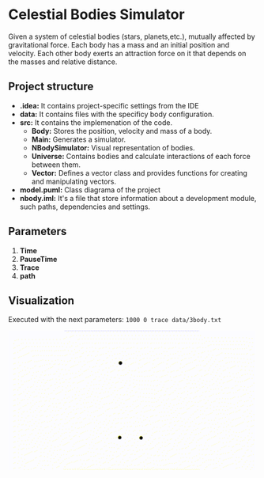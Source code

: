 # Celestial Bodies Simulator

Given a system of celestial bodies (stars, planets,etc.), mutually affected by gravitational force. Each body has a mass and an initial position and velocity. Each other body exerts an attraction force on it that depends on the masses and relative
distance.

## Project structure

* **.idea:** It contains project-specific settings from the IDE
* **data:** It contains files with the specificy body configuration.
* **src:** It contains the implemenation of the code.
    * **Body:** Stores the position, velocity and mass of a body.
    * **Main:** Generates a simulator.
    * **NBodySimulator:** Visual representation of bodies.
    * **Universe:** Contains bodies and calculate interactions of each force between them.
    * **Vector:** Defines a vector class and provides functions for creating and manipulating vectors.
* **model.puml:** Class diagrama of the project
* **nbody.iml:** It's a file that store information about a development module, such paths, dependencies and settings.
## Parameters
1. **Time** 
2. **PauseTime**
3. **Trace**
4. **path**

## Visualization
Executed with the next parameters:
`1000 0 trace data/3body.txt`
<div>
<img src="assets/nbody_3_planets.gif" width="500">
</div>
